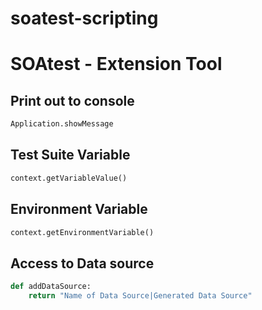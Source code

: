 # soatest-scripting

# SOAtest - Extension Tool

## Print out to console
```python
Application.showMessage
```

## Test Suite Variable
```python
context.getVariableValue()
```


## Environment Variable
```python
context.getEnvironmentVariable()
```


## Access to Data source 
```python
def addDataSource:
	return "Name of Data Source|Generated Data Source"
```


